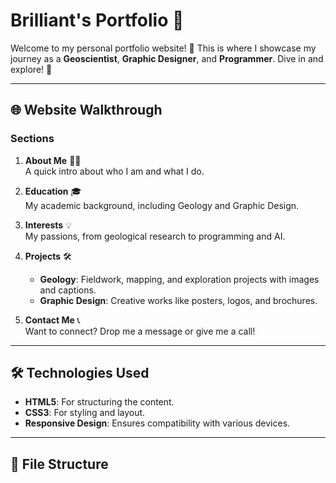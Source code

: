 # Brilliant's Portfolio 🌟

Welcome to my personal portfolio website! 🎉 This is where I showcase my journey as a **Geoscientist**, **Graphic Designer**, and **Programmer**. Dive in and explore! 🚀

---

## 🌐 **Website Walkthrough**

### **Sections**
1. **About Me** 🙋‍♂️  
   A quick intro about who I am and what I do.  

2. **Education** 🎓  
   My academic background, including Geology and Graphic Design.  

3. **Interests** 💡  
   My passions, from geological research to programming and AI.  

4. **Projects** 🛠️  
   - **Geology**: Fieldwork, mapping, and exploration projects with images and captions.  
   - **Graphic Design**: Creative works like posters, logos, and brochures.  

5. **Contact Me** 📞  
   Want to connect? Drop me a message or give me a call!  

---

## 🛠️ **Technologies Used**
- **HTML5**: For structuring the content.
- **CSS3**: For styling and layout.
- **Responsive Design**: Ensures compatibility with various devices.

---

## 📂 **File Structure**